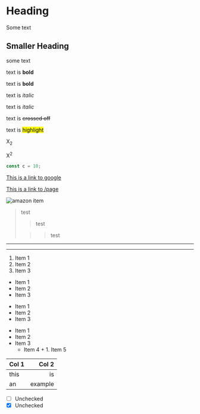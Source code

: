 # Heading

Some text

## Smaller Heading

some text

text is **bold**

text is __bold__

text is *italic*

text is _italic_

text is ~~crossed off~~

text is <mark>highlight</mark>

X<sub>2</sub>

X<sup>2</sup>

```ts
const c = 10;
```

[This is a link to google](https://www.google.com)

[This is a link to /page](/page)

![amazon item](https://m.media-amazon.com/images/I/51uBnTVEgdL._AC_SL1200_.jpg)

> test
>
>> test
>
>> > test

---
***

1. Item 1
2. Item 2
3. Item 3

* Item 1
* Item 2
* Item 3

- Item 1
- Item 2
- Item 3

+ Item 1
+ Item 2
+ Item 3
    + Item 4
        +
            1. Item 5

| Col 1 |   Col 2 |
|-------|--------:|
| this  |      is |
| an    | example |

- [ ] Unchecked
- [x] Unchecked
